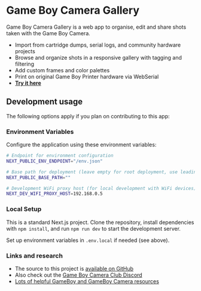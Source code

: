 # Game Boy Camera Gallery

Game Boy Camera Gallery is a web app to organise, edit and share shots taken with the Game Boy Camera.  

- Import from cartridge dumps, serial logs, and community hardware projects
- Browse and organize shots in a responsive gallery with tagging and filtering
- Add custom frames and color palettes
- Print on original Game Boy Printer hardware via WebSerial
- [**Try it here**](https://herrzatacke.github.io/gb-printer-web/)

## Development usage
The following options apply if you plan on contributing to this app:

### Environment Variables
Configure the application using these environment variables:

```bash
# Endpoint for environment configuration
NEXT_PUBLIC_ENV_ENDPOINT="/env.json"

# Base path for deployment (leave empty for root deployment, use leading slash otherwise like "/gb-printer-web")
NEXT_PUBLIC_BASE_PATH=""

# Development WiFi proxy host (for local development with WiFi devices)
NEXT_DEV_WIFI_PROXY_HOST=192.168.0.5
```

### Local Setup
This is a standard Next.js project. Clone the repository, install dependencies with `npm install`, and run `npm run dev` to start the development server.

Set up environment variables in `.env.local` if needed (see above).

### Links and research
* The source to this project is [available on GitHub](https://github.com/HerrZatacke/gb-printer-web)
* Also check out the [Game Boy Camera Club Discord](https://gameboycamera.club/) 
* [Lots of helpful GameBoy and GameBoy Camera resources](https://github.com/gbdev/awesome-gbdev)
